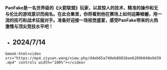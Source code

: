 **PanFake是一名世界级的《火箭联盟》玩家，以其惊人的技术、精准的操作和无与伦比的游戏意识而闻名。在此合集里，你将看到他在赛场上如何运筹帷幄，用一流的技巧和战术征服对手。准备好迎接一场视觉盛宴，感受PanFake带来的火热激情与顶尖竞技水平吧！**

- ## 2024/7/14

`Gmeek-html<video src="https://mp4.ziyuan.wang/view.php/d4eb65a740eb89816ee6209b048e9d39.mp4" controls width="100%"></video>`



<!-- ##{"script":"<script src='https://liyifanniubi.github.io/GmeekTOC.js'></script>"}## -->